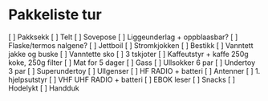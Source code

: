 # Pakkeliste tur

[ ] Pakksekk
[ ] Telt
[ ] Sovepose
[ ] Liggeunderlag + oppblaasbar?
[ ] Flaske/termos nalgene?
[ ] Jettboil
[ ] Stromkjokken
[ ] Bestikk
[ ] Vanntett jakke og buske
[ ] Vanntette sko
[ ] 3 tskjoter
[ ] Kaffeutstyr + kaffe 250g koke, 250g filter
[ ] Mat for 5 dager
[ ] Gass
[ ] Ullsokker 6 par
[ ] Undertoy 3 par
[ ] Superundertoy
[ ] Ullgenser
[ ] HF RADIO + batteri
[ ] Antenner
[ ] 1. hjelpsutstyr
[ ] VHF UHF RADIO + batteri
[ ] EBOK leser
[ ] Snacks
[ ] Hodelykt
[ ] Handduk
